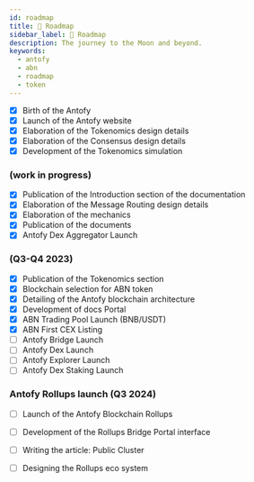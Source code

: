 ```yaml
---
id: roadmap
title: 📍 Roadmap
sidebar_label: 📍 Roadmap
description: The journey to the Moon and beyond.
keywords:
  - antofy
  - abn
  - roadmap
  - token
---
```



* [x] Birth of the Antofy
* [x] Launch of the Antofy website
* [x] Elaboration of the Tokenomics design details
* [x] Elaboration of the Consensus design details
* [x] Development of the Tokenomics simulation

### (work in progress)

* [x] Publication of the Introduction section of the documentation
* [x] Elaboration of the Message Routing design details
* [x] Elaboration of the mechanics
* [x] Publication of the documents
* [x] Antofy Dex Aggregator Launch

### (Q3-Q4 2023)

* [x] Publication of the Tokenomics section
* [x] Blockchain selection for ABN token
* [x] Detailing of the Antofy blockchain architecture
* [x] Development of docs Portal
* [x] ABN Trading Pool Launch (BNB/USDT)
* [x] ABN First CEX Listing
* [ ] Antofy Bridge Launch
* [ ] Antofy Dex Launch
* [ ] Antofy Explorer Launch
* [ ] Antofy Dex Staking Launch

### Antofy Rollups launch (Q3 2024)

* [ ] Launch of the Antofy Blockchain Rollups
* [ ] Development of the  Rollups Bridge Portal interface
* [ ] Writing the article: Public Cluster&#x20;
* [ ] Designing the Rollups eco system

